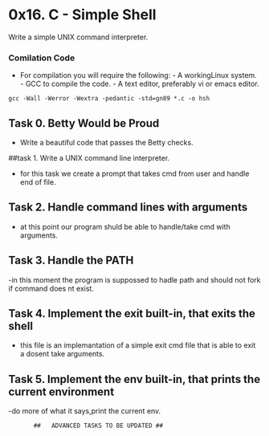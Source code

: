 # 0x16. C - Simple Shell

Write a simple UNIX command interpreter.

### Comilation Code

- For compilation you will require the following:
        - A workingLinux system.
        - GCC to compile the code.
        - A text editor, preferably vi or emacs editor.

`gcc -Wall -Werror -Wextra -pedantic -std=gn89 *.c -o hsh`

## Task 0. Betty Would be Proud

- Write a beautiful code that passes the Betty checks.

##task 1. Write a UNIX command line interpreter.
- for this task we create a prompt that takes cmd from user and handle end of file.

## Task 2. Handle command lines with arguments
- at this point our program shuld be able to handle/take cmd with arguments.

## Task 3. Handle the PATH
-in this moment the program is suppossed to hadle path and should not fork if command does nt exist.

## Task 4. Implement the exit built-in, that exits the shell
- this file is an implemantation of a simple exit cmd file that is able to exit a dosent take arguments.

## Task 5. Implement the env built-in, that prints the current environment
-do more of what it says,print the current env.



           ## 	ADVANCED TASKS TO BE UPDATED ##
